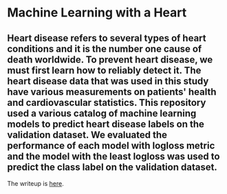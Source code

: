 # Machine Learning with a Heart

Heart disease refers to several types of heart conditions and it is the number one cause of death worldwide. To prevent heart disease, we must first learn how to reliably detect it. The heart disease data that was used in this study have various measurements on patients' health and cardiovascular statistics. This repository used a various catalog of machine learning models to predict heart disease labels on the validation dataset. We evaluated the performance of each model with **logloss** metric and the model with the least logloss was used to predict the class label on the validation dataset.
---
The writeup is [here](http://rpubs.com/gbganalyst/heart_disease).
